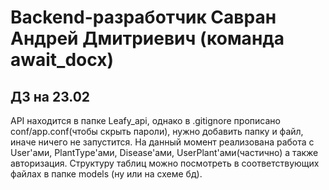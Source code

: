 # Backend-разработчик Савран Андрей Дмитриевич (команда await_docx)
## ДЗ на 23.02
API находится в папке Leafy_api, однако в .gitignore прописано conf/app.conf(чтобы скрыть пароли), нужно добавить папку и файл, иначе ничего не запустится. На данный момент реализована работа с User'ами, PlantType'ами, Disease'ами, UserPlant'ами(частично) а также авторизация. Структуру таблиц можно посмотреть в соответствующих файлах в папке models (ну или на схеме бд).

